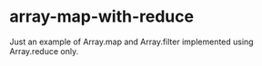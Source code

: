 # array-map-with-reduce
Just an example of Array.map and Array.filter implemented using Array.reduce only.
